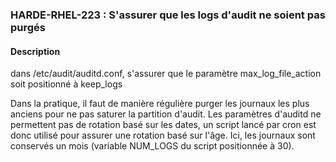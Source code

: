 ### HARDE-RHEL-223 : S'assurer que les logs d'audit ne soient pas purgés

#### Description
dans /etc/audit/auditd.conf, s'assurer que le paramètre max_log_file_action soit positionné à keep_logs

Dans la pratique, il faut de manière régulière purger les journaux les plus anciens pour ne pas saturer la partition d'audit. Les paramètres d'auditd ne permettent pas de rotation basé sur les dates, un script lancé par cron est donc utilisé pour assurer une rotation basé sur l'âge. Ici, les journaux sont conservés un mois (variable NUM_LOGS du script positionnée à 30).
